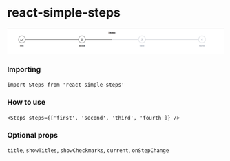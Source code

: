 # react-simple-steps  

![steps.png](https://github.com/woltsu/react-simple-steps/blob/master/steps.png)

### Importing
`import Steps from 'react-simple-steps'`

### How to use
`<Steps steps={['first', 'second', 'third', 'fourth']} />`

### Optional props
`title`, `showTitles`, `showCheckmarks`, `current`, `onStepChange`
